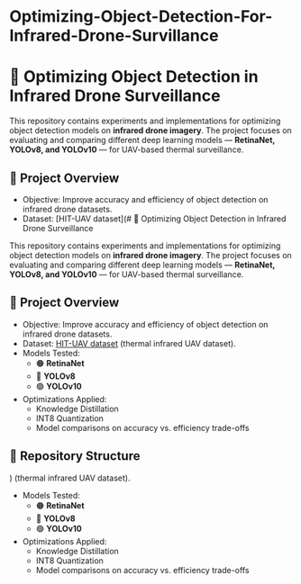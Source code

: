 # Optimizing-Object-Detection-For-Infrared-Drone-Survillance
# 🚀 Optimizing Object Detection in Infrared Drone Surveillance

This repository contains experiments and implementations for optimizing object detection models on **infrared drone imagery**. The project focuses on evaluating and comparing different deep learning models — **RetinaNet, YOLOv8, and YOLOv10** — for UAV-based thermal surveillance.  

## 📌 Project Overview
- Objective: Improve accuracy and efficiency of object detection on infrared drone datasets.  
- Dataset: [HIT-UAV dataset](# 🚀 Optimizing Object Detection in Infrared Drone Surveillance

This repository contains experiments and implementations for optimizing object detection models on **infrared drone imagery**. The project focuses on evaluating and comparing different deep learning models — **RetinaNet, YOLOv8, and YOLOv10** — for UAV-based thermal surveillance.  

## 📌 Project Overview
- Objective: Improve accuracy and efficiency of object detection on infrared drone datasets.  
- Dataset: [HIT-UAV dataset](https://github.com/ZJU-WSX/HIT-UAV) (thermal infrared UAV dataset).  
- Models Tested:  
  - 🟠 **RetinaNet**  
  - 🔵 **YOLOv8**  
  - 🟢 **YOLOv10**  
- Optimizations Applied:  
  - Knowledge Distillation  
  - INT8 Quantization  
  - Model comparisons on accuracy vs. efficiency trade-offs  

## 📂 Repository Structure
) (thermal infrared UAV dataset).  
- Models Tested:  
  - 🟠 **RetinaNet**  
  - 🔵 **YOLOv8**  
  - 🟢 **YOLOv10**  
- Optimizations Applied:  
  - Knowledge Distillation  
  - INT8 Quantization  
  - Model comparisons on accuracy vs. efficiency trade-offs  
